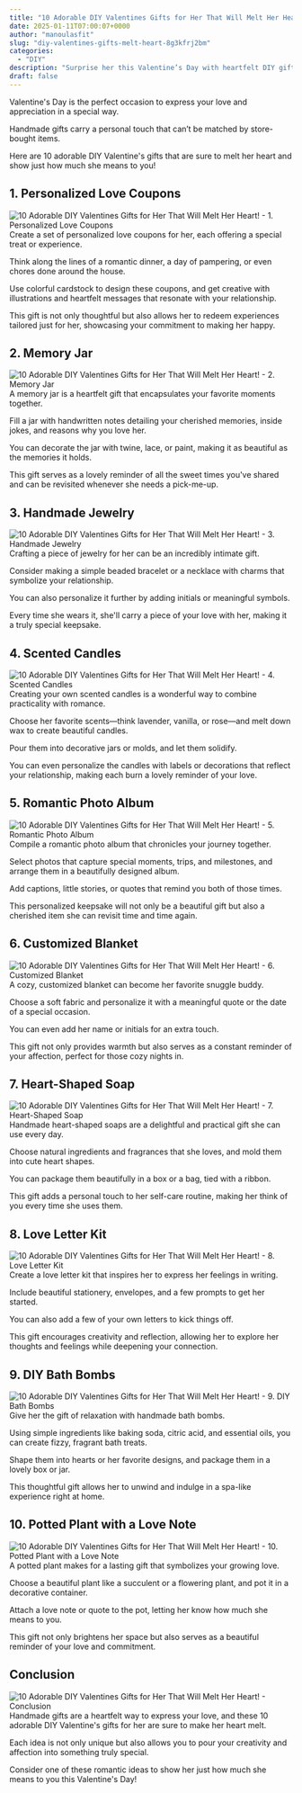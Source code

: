 ```yaml
---
title: "10 Adorable DIY Valentines Gifts for Her That Will Melt Her Heart!"
date: 2025-01-11T07:00:07+0000
author: "manoulasfit"
slug: "diy-valentines-gifts-melt-heart-8g3kfrj2bm"
categories:
  - "DIY"
description: "Surprise her this Valentine’s Day with heartfelt DIY gifts that radiate love and creativity! From personalized photo frames to charming hand-painted mugs, these 10 adorable projects are sure to melt her heart. Get ready to unleash your inner artisan and make this special day unforgettable with thoughtful, handcrafted treasures!"
draft: false
---
```

Valentine's Day is the perfect occasion to express your love and appreciation in a special way. 

Handmade gifts carry a personal touch that can’t be matched by store-bought items. 

Here are 10 adorable DIY Valentine's gifts that are sure to melt her heart and show just how much she means to you!

## 1. Personalized Love Coupons

![10 Adorable DIY Valentines Gifts for Her That Will Melt Her Heart! - 1. Personalized Love Coupons](/10-Adorable-DIY-Valentines-Gifts-for-Her-That-Will-Melt-Her-Heart-1.-Personalized-Love-Coupons.webp)
Create a set of personalized love coupons for her, each offering a special treat or experience. 

Think along the lines of a romantic dinner, a day of pampering, or even chores done around the house. 

Use colorful cardstock to design these coupons, and get creative with illustrations and heartfelt messages that resonate with your relationship. 

This gift is not only thoughtful but also allows her to redeem experiences tailored just for her, showcasing your commitment to making her happy.

## 2. Memory Jar

![10 Adorable DIY Valentines Gifts for Her That Will Melt Her Heart! - 2. Memory Jar](/10-Adorable-DIY-Valentines-Gifts-for-Her-That-Will-Melt-Her-Heart-2.-Memory-Jar.webp)
A memory jar is a heartfelt gift that encapsulates your favorite moments together. 

Fill a jar with handwritten notes detailing your cherished memories, inside jokes, and reasons why you love her. 

You can decorate the jar with twine, lace, or paint, making it as beautiful as the memories it holds. 

This gift serves as a lovely reminder of all the sweet times you've shared and can be revisited whenever she needs a pick-me-up.

## 3. Handmade Jewelry

![10 Adorable DIY Valentines Gifts for Her That Will Melt Her Heart! - 3. Handmade Jewelry](/10-Adorable-DIY-Valentines-Gifts-for-Her-That-Will-Melt-Her-Heart-3.-Handmade-Jewelry.webp)
Crafting a piece of jewelry for her can be an incredibly intimate gift. 

Consider making a simple beaded bracelet or a necklace with charms that symbolize your relationship. 

You can also personalize it further by adding initials or meaningful symbols. 

Every time she wears it, she'll carry a piece of your love with her, making it a truly special keepsake.

## 4. Scented Candles

![10 Adorable DIY Valentines Gifts for Her That Will Melt Her Heart! - 4. Scented Candles](/10-Adorable-DIY-Valentines-Gifts-for-Her-That-Will-Melt-Her-Heart-4.-Scented-Candles.webp)
Creating your own scented candles is a wonderful way to combine practicality with romance. 

Choose her favorite scents—think lavender, vanilla, or rose—and melt down wax to create beautiful candles. 

Pour them into decorative jars or molds, and let them solidify. 

You can even personalize the candles with labels or decorations that reflect your relationship, making each burn a lovely reminder of your love.

## 5. Romantic Photo Album

![10 Adorable DIY Valentines Gifts for Her That Will Melt Her Heart! - 5. Romantic Photo Album](/10-Adorable-DIY-Valentines-Gifts-for-Her-That-Will-Melt-Her-Heart-5.-Romantic-Photo-Album.webp)
Compile a romantic photo album that chronicles your journey together. 

Select photos that capture special moments, trips, and milestones, and arrange them in a beautifully designed album. 

Add captions, little stories, or quotes that remind you both of those times. 

This personalized keepsake will not only be a beautiful gift but also a cherished item she can revisit time and time again.

## 6. Customized Blanket

![10 Adorable DIY Valentines Gifts for Her That Will Melt Her Heart! - 6. Customized Blanket](/10-Adorable-DIY-Valentines-Gifts-for-Her-That-Will-Melt-Her-Heart-6.-Customized-Blanket.webp)
A cozy, customized blanket can become her favorite snuggle buddy. 

Choose a soft fabric and personalize it with a meaningful quote or the date of a special occasion. 

You can even add her name or initials for an extra touch. 

This gift not only provides warmth but also serves as a constant reminder of your affection, perfect for those cozy nights in.

## 7. Heart-Shaped Soap

![10 Adorable DIY Valentines Gifts for Her That Will Melt Her Heart! - 7. Heart-Shaped Soap](/10-Adorable-DIY-Valentines-Gifts-for-Her-That-Will-Melt-Her-Heart-7.-Heart-Shaped-Soap.webp)
Handmade heart-shaped soaps are a delightful and practical gift she can use every day. 

Choose natural ingredients and fragrances that she loves, and mold them into cute heart shapes. 

You can package them beautifully in a box or a bag, tied with a ribbon. 

This gift adds a personal touch to her self-care routine, making her think of you every time she uses them.

## 8. Love Letter Kit

![10 Adorable DIY Valentines Gifts for Her That Will Melt Her Heart! - 8. Love Letter Kit](/10-Adorable-DIY-Valentines-Gifts-for-Her-That-Will-Melt-Her-Heart-8.-Love-Letter-Kit.webp)
Create a love letter kit that inspires her to express her feelings in writing. 

Include beautiful stationery, envelopes, and a few prompts to get her started. 

You can also add a few of your own letters to kick things off. 

This gift encourages creativity and reflection, allowing her to explore her thoughts and feelings while deepening your connection.

## 9. DIY Bath Bombs

![10 Adorable DIY Valentines Gifts for Her That Will Melt Her Heart! - 9. DIY Bath Bombs](/10-Adorable-DIY-Valentines-Gifts-for-Her-That-Will-Melt-Her-Heart-9.-DIY-Bath-Bombs.webp)
Give her the gift of relaxation with handmade bath bombs. 

Using simple ingredients like baking soda, citric acid, and essential oils, you can create fizzy, fragrant bath treats. 

Shape them into hearts or her favorite designs, and package them in a lovely box or jar. 

This thoughtful gift allows her to unwind and indulge in a spa-like experience right at home.

## 10. Potted Plant with a Love Note

![10 Adorable DIY Valentines Gifts for Her That Will Melt Her Heart! - 10. Potted Plant with a Love Note](/10-Adorable-DIY-Valentines-Gifts-for-Her-That-Will-Melt-Her-Heart-10.-Potted-Plant-with-a-Love-Note.webp)
A potted plant makes for a lasting gift that symbolizes your growing love. 

Choose a beautiful plant like a succulent or a flowering plant, and pot it in a decorative container. 

Attach a love note or quote to the pot, letting her know how much she means to you. 

This gift not only brightens her space but also serves as a beautiful reminder of your love and commitment.

## Conclusion

![10 Adorable DIY Valentines Gifts for Her That Will Melt Her Heart! - Conclusion](/10-Adorable-DIY-Valentines-Gifts-for-Her-That-Will-Melt-Her-Heart-Conclusion.webp)
Handmade gifts are a heartfelt way to express your love, and these 10 adorable DIY Valentine's gifts for her are sure to make her heart melt. 

Each idea is not only unique but also allows you to pour your creativity and affection into something truly special. 

Consider one of these romantic ideas to show her just how much she means to you this Valentine's Day!